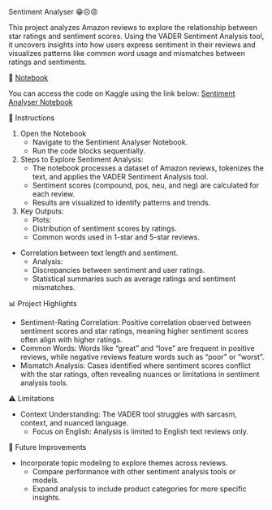 Sentiment Analyser 😁😣😡

This project analyzes Amazon reviews to explore the relationship between star ratings and sentiment scores. Using the VADER Sentiment Analysis tool, it uncovers insights into how users express sentiment in their reviews and visualizes patterns like common word usage and mismatches between ratings and sentiments.

📝 [Notebook](https://www.kaggle.com/code/darrny/sentiment-analyser)

You can access the code on Kaggle using the link below:
[Sentiment Analyser Notebook](https://www.kaggle.com/code/darrny/sentiment-analyser)

🚀 Instructions

1.	Open the Notebook
	-	Navigate to the Sentiment Analyser Notebook.
	-	Run the code blocks sequentially.
2.	Steps to Explore Sentiment Analysis:
	-	The notebook processes a dataset of Amazon reviews, tokenizes the text, and applies the VADER Sentiment Analysis tool.
	-	Sentiment scores (compound, pos, neu, and neg) are calculated for each review.
	-	Results are visualized to identify patterns and trends.
3.	Key Outputs:
	-	Plots:
	-	Distribution of sentiment scores by ratings.
	-	Common words used in 1-star and 5-star reviews.
  -	Correlation between text length and sentiment.
	-	Analysis:
	-	Discrepancies between sentiment and user ratings.
	-	Statistical summaries such as average ratings and sentiment mismatches.

📊 Project Highlights

  -	Sentiment-Rating Correlation: Positive correlation observed between sentiment scores and star ratings, meaning higher sentiment scores often align with higher ratings.
  -	Common Words: Words like “great” and “love” are frequent in positive reviews, while negative reviews feature words such as “poor” or “worst”.
  -	 Mismatch Analysis: Cases identified where sentiment scores conflict with the star ratings, often revealing nuances or limitations in sentiment analysis tools.

⚠️ Limitations

  -	Context Understanding: The VADER tool struggles with sarcasm, context, and nuanced language.
	-	Focus on English: Analysis is limited to English text reviews only.

🌟 Future Improvements

  -	Incorporate topic modeling to explore themes across reviews.
	-	Compare performance with other sentiment analysis tools or models.
	-	Expand analysis to include product categories for more specific insights.

